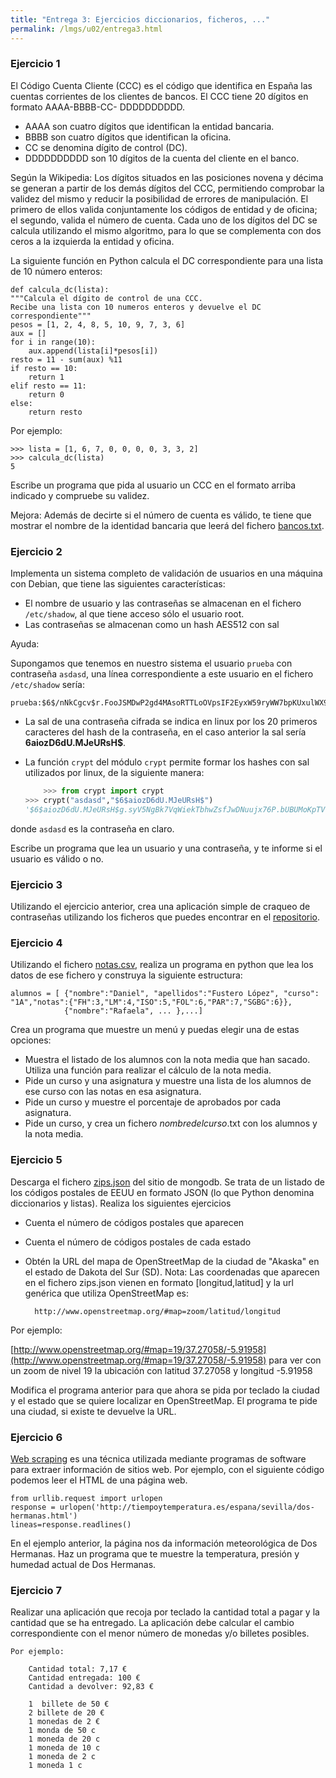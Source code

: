 ```yaml
---
title: "Entrega 3: Ejercicios diccionarios, ficheros, ..."
permalink: /lmgs/u02/entrega3.html
---
```


### Ejercicio 1

El Código Cuenta Cliente (CCC) es el código que identifica en España las cuentas corrientes de los clientes de bancos. El CCC tiene 20 dígitos en formato AAAA-BBBB-CC-
DDDDDDDDDD.

* AAAA son cuatro dígitos que identifican la entidad bancaria.
* BBBB son cuatro dígitos que identifican la oficina.
* CC se denomina dígito de control (DC).
* DDDDDDDDDD son 10 dígitos de la cuenta del cliente en el banco.

Según la Wikipedia:
Los dígitos situados en las posiciones novena y décima se generan a partir de los demás dígitos del CCC, permitiendo comprobar la validez del mismo
y reducir la posibilidad de errores de manipulación. El primero de ellos valida conjuntamente los códigos de entidad y de oficina; el segundo, valida el número de cuenta.
Cada uno de los dígitos del DC se calcula utilizando el mismo algoritmo, para lo que se complementa con dos ceros a la izquierda la entidad y oficina.

La siguiente función en Python calcula el DC correspondiente para una lista de 10 número enteros:

	def calcula_dc(lista):
	"""Calcula el dígito de control de una CCC.
	Recibe una lista con 10 numeros enteros y devuelve el DC
	correspondiente"""
	pesos = [1, 2, 4, 8, 5, 10, 9, 7, 3, 6]
	aux = []
	for i in range(10):
		aux.append(lista[i]*pesos[i])
	resto = 11 - sum(aux) %11
	if resto == 10:
		return 1
	elif resto == 11:
		return 0
	else:
		return resto

Por ejemplo:

	>>> lista = [1, 6, 7, 0, 0, 0, 0, 3, 3, 2]
	>>> calcula_dc(lista)
	5

Escribe un programa que pida al usuario un CCC en el formato arriba indicado y compruebe su validez.

Mejora: Además de decirte si el número de cuenta es válido, te tiene que mostrar el nombre de la identidad bancaria que leerá del fichero [bancos.txt](https://raw.githubusercontent.com/josedom24/lmgs_doc/master/unidades/u3/doc/bancos.txt). 

### Ejercicio 2

Implementa un sistema completo de validación de usuarios en una máquina con Debian, que tiene las siguientes características:

* El nombre de usuario y las contraseñas se almacenan en el fichero `/etc/shadow`, al que tiene acceso sólo el usuario root.
* Las contraseñas se almacenan como un hash AES512 con sal

Ayuda:

Supongamos que tenemos en nuestro sistema el usuario `prueba` con contraseña `asdasd`, una línea correspondiente a este usuario en el fichero `/etc/shadow` sería:

	prueba:$6$/nNkCgcv$r.FooJSMDwP2gd4MAsoRTTLoOVpsIF2EyxW59ryWW7bpKUxulWX9CpEWknaDBzHWYJ2q9gqxEyfQl93u7okPa.:15059:0:99999:7::::

* La sal de una contraseña cifrada se indica en linux por los 20 primeros caracteres del hash de la contraseña, en el caso anterior la sal sería **$6$aiozD6dU.MJeURsH$**.
* La función `crypt` del módulo `crypt` permite formar los hashes con sal utilizados por linux, de la siguiente manera:

    ```python
        >>> from crypt import crypt
	>>> crypt("asdasd","$6$aiozD6dU.MJeURsH$")
	'$6$aiozD6dU.MJeURsH$g.syV5NgBk7VqWiekTbhwZsfJwDNuujx76P.bUBUMoKpTVVCXAQ84JlQVdd85fPyIO5fYiJjd2DJObWNu.o/R0'

    ```

donde `asdasd` es la contraseña en claro.

Escribe un programa que lea un usuario y una contraseña, y te informe si el usuario es válido o no.

### Ejercicio 3

Utilizando el ejercicio anterior, crea una aplicación simple de craqueo de contraseñas utilizando los ficheros que puedes encontrar en el [repositorio](https://github.com/danielmiessler/SecLists/tree/master/Passwords).

### Ejercicio 4

Utilizando el fichero [notas.csv](https://raw.githubusercontent.com/josedom24/lmgs_doc/master/unidades/u3/doc/notas.csv), realiza un programa en python que lea los datos de ese fichero y construya la siguiente estructura: 

    alumnos = [ {"nombre":"Daniel", "apellidos":"Fustero López", "curso": "1A","notas":{"FH":3,"LM":4,"ISO":5,"FOL":6,"PAR":7,"SGBG":6}},
                {"nombre":"Rafaela", ... },...]

Crea un programa que muestre un menú y puedas elegir una de estas opciones:
    
* Muestra el listado de los alumnos con la nota media que han sacado. Utiliza una función para realizar el cálculo de la nota media.
* Pide un curso y una asignatura y muestre una lista de los alumnos de ese curso con las notas en esa asignatura.
* Pide un curso y muestre el porcentaje de aprobados por cada asignatura.
* Pide un curso, y crea un fichero *nombredelcurso*.txt con los alumnos y la nota media.

### Ejercicio 5

Descarga el fichero [zips.json](https://raw.githubusercontent.com/josedom24/lmgs_doc/master/unidades/u3/doc/zips.json) del sitio de mongodb. Se trata de un listado de los códigos postales de EEUU en formato JSON (lo que Python denomina diccionarios y listas). Realiza los siguientes ejercicios

* Cuenta el número de códigos postales que aparecen
* Cuenta el número de códigos postales de cada estado
* Obtén la URL del mapa de OpenStreetMap de la ciudad de "Akaska" en el estado de Dakota del Sur (SD). Nota: Las coordenadas que aparecen en el fichero zips.json vienen en formato [longitud,latitud] y la url genérica que utiliza OpenStreetMap es:

        http://www.openstreetmap.org/#map=zoom/latitud/longitud

Por ejemplo:

[http://www.openstreetmap.org/#map=19/37.27058/-5.91958](http://www.openstreetmap.org/#map=19/37.27058/-5.91958) para ver con un zoom de nivel 19 la ubicación con latitud 37.27058 y longitud -5.91958

Modifica el programa anterior para que ahora se pida por teclado la ciudad y el estado que se quiere localizar en OpenStreetMap. El programa te pide una ciudad, si existe te devuelve la URL.

### Ejercicio 6

[Web scraping](https://es.wikipedia.org/wiki/Web_scraping) es una técnica utilizada mediante programas de software para extraer información de sitios web. Por ejemplo, con el siguiente código podemos leer el HTML de una página web.

    from urllib.request import urlopen
    response = urlopen('http://tiempoytemperatura.es/espana/sevilla/dos-hermanas.html')
    lineas=response.readlines()

En el ejemplo anterior, la página nos da información meteorológica de Dos Hermanas. Haz un programa que te muestre la temperatura, presión y humedad actual de Dos Hermanas.

### Ejercicio 7

Realizar una aplicación que recoja por teclado la cantidad total a pagar y la cantidad que se ha entregado. La aplicación debe calcular el cambio correspondiente con el menor número de monedas y/o billetes posibles.

	Por ejemplo:

		Cantidad total: 7,17 €
		Cantidad entregada: 100 €
		Cantidad a devolver: 92,83 €

		1  billete de 50 €
		2 billete de 20 €
		1 monedas de 2 €
		1 monda de 50 c
		1 moneda de 20 c
		1 moneda de 10 c
		1 moneda de 2 c
		1 moneda 1 c
